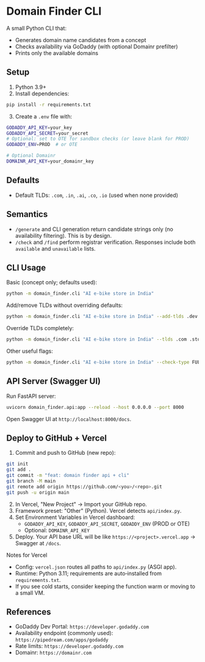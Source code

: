# Domain Finder CLI

A small Python CLI that:
- Generates domain name candidates from a concept
- Checks availability via GoDaddy (with optional Domainr prefilter)
- Prints only the available domains

## Setup

1) Python 3.9+
2) Install dependencies:

```bash
pip install -r requirements.txt
```

3) Create a `.env` file with:

```bash
GODADDY_API_KEY=your_key
GODADDY_API_SECRET=your_secret
# Optional: set to OTE for sandbox checks (or leave blank for PROD)
GODADDY_ENV=PROD  # or OTE

# Optional Domainr
DOMAINR_API_KEY=your_domainr_key
```

## Defaults
- Default TLDs: `.com`, `.in`, `.ai`, `.co`, `.io` (used when none provided)

## Semantics
- `/generate` and CLI generation return candidate strings only (no availability filtering). This is by design.
- `/check` and `/find` perform registrar verification. Responses include both `available` and `unavailable` lists.

## CLI Usage

Basic (concept only; defaults used):
```bash
python -m domain_finder.cli "AI e-bike store in India"
```

Add/remove TLDs without overriding defaults:
```bash
python -m domain_finder.cli "AI e-bike store in India" --add-tlds .dev .shop --remove-tlds .co
```

Override TLDs completely:
```bash
python -m domain_finder.cli "AI e-bike store in India" --tlds .com .store
```

Other useful flags:
```bash
python -m domain_finder.cli "AI e-bike store in India" --check-type FULL --use-domainr-prefilter
```

## API Server (Swagger UI)

Run FastAPI server:
```bash
uvicorn domain_finder.api:app --reload --host 0.0.0.0 --port 8000
```
Open Swagger UI at `http://localhost:8000/docs`.

## Deploy to GitHub + Vercel

1) Commit and push to GitHub (new repo):
```bash
git init
git add .
git commit -m "feat: domain finder api + cli"
git branch -M main
git remote add origin https://github.com/<you>/<repo>.git
git push -u origin main
```
2) In Vercel, "New Project" → Import your GitHub repo.
3) Framework preset: "Other" (Python). Vercel detects `api/index.py`.
4) Set Environment Variables in Vercel dashboard:
   - `GODADDY_API_KEY`, `GODADDY_API_SECRET`, `GODADDY_ENV` (PROD or OTE)
   - Optional: `DOMAINR_API_KEY`
5) Deploy. Your API base URL will be like `https://<project>.vercel.app` → Swagger at `/docs`.

Notes for Vercel
- Config: `vercel.json` routes all paths to `api/index.py` (ASGI app).
- Runtime: Python 3.11; requirements are auto‑installed from `requirements.txt`.
- If you see cold starts, consider keeping the function warm or moving to a small VM.

## References
- GoDaddy Dev Portal: `https://developer.godaddy.com`
- Availability endpoint (commonly used): `https://pipedream.com/apps/godaddy`
- Rate limits: `https://developer.godaddy.com`
- Domainr: `https://domainr.com`
